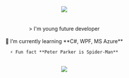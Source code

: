 <h1 align="center">
    <img src="https://readme-typing-svg.herokuapp.com/?font=Righteous&size=35&center=true&vCenter=true&width=500&height=70&duration=4000&lines=Hi+There!+👋;+I'm+young+future+developer!;" />
</h1>

<br/>

<div align="center">>
    I'm young future developer
</div>

<br/>

<div align="center">
    🌱 I’m currently learning **C#, WPF, MS Azure**

    ⚡ Fun fact **Peter Parker is Spider-Man**

</div>

<br/>

<div align="center">
    <img src="https://skillicons.dev/icons?i=csharp,cpp,java,nextjs,mysql" /><br>
</div>
